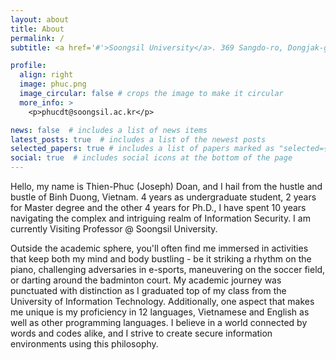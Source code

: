 ```yaml
---
layout: about
title: About
permalink: /
subtitle: <a href='#'>Soongsil University</a>. 369 Sangdo-ro, Dongjak-gu, Seoul, South Korea

profile:
  align: right
  image: phuc.png
  image_circular: false # crops the image to make it circular
  more_info: >
    <p>phucdt@soongsil.ac.kr</p>

news: false  # includes a list of news items
latest_posts: true  # includes a list of the newest posts
selected_papers: true # includes a list of papers marked as "selected={true}"
social: true  # includes social icons at the bottom of the page
---
```


Hello, my name is Thien-Phuc (Joseph) Doan, and I hail from the hustle and bustle of Binh Duong, Vietnam. 4 years as undergraduate student, 2 years for Master degree and the other 4 years for Ph.D., I have spent 10 years navigating the complex and intriguing realm of Information Security. I am currently Visiting Professor @ Soongsil University. 

Outside the academic sphere, you'll often find me immersed in activities that keep both my mind and body bustling - be it striking a rhythm on the piano, challenging adversaries in e-sports, maneuvering on the soccer field, or darting around the badminton court. My academic journey was punctuated with distinction as I graduated top of my class from the University of Information Technology. Additionally, one aspect that makes me unique is my proficiency in 12 languages, Vietnamese and English as well as other programming languages. I believe in a world connected by words and codes alike, and I strive to create secure information environments using this philosophy.